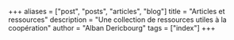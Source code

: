 +++
aliases = ["post", "posts", "articles", "blog"]
title = "Articles et ressources"
description = "Une collection de ressources utiles à la coopération"
author = "Alban Dericbourg"
tags = ["index"]
+++